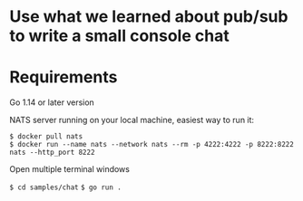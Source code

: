# Use what we learned about pub/sub to write a small console chat

# Requirements
Go 1.14 or later version

NATS server running on your local machine, easiest way to run it:
```
$ docker pull nats
$ docker run --name nats --network nats --rm -p 4222:4222 -p 8222:8222 nats --http_port 8222
```

Open multiple terminal windows  

`$ cd samples/chat`
`$ go run .`

